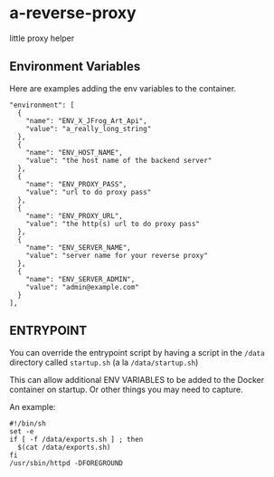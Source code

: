 # a-reverse-proxy
little proxy helper

## Environment Variables
Here are examples adding the env variables to the container.

```
"environment": [
  {
    "name": "ENV_X_JFrog_Art_Api",
    "value": "a_really_long_string"
  },
  {
    "name": "ENV_HOST_NAME",
    "value": "the host name of the backend server"
  },
  {
    "name": "ENV_PROXY_PASS",
    "value": "url to do proxy pass"
  },
  {
    "name": "ENV_PROXY_URL",
    "value": "the http(s) url to do proxy pass"
  },
  {
    "name": "ENV_SERVER_NAME",
    "value": "server name for your reverse proxy"
  },
  {
    "name": "ENV_SERVER_ADMIN",
    "value": "admin@example.com"
  }
],
```

## ENTRYPOINT
You can override the entrypoint script by having a script in the `/data` directory called `startup.sh` (a la `/data/startup.sh`)

This can allow additional ENV VARIABLES to be added to the Docker container on startup. Or other things you may need to capture.

An example:
```text
#!/bin/sh
set -e
if [ -f /data/exports.sh ] ; then
  $(cat /data/exports.sh)
fi
/usr/sbin/httpd -DFOREGROUND
```
